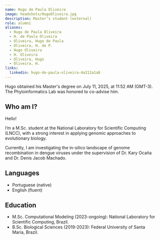 ```yaml
---
name: Hugo de Paula Oliveira
image: headshots/HugoOliveira.jpg
description: Master's student (external)
role: alumni
aliases:
  - Hugo de Paula Oliveira
  - H. de Paula Oliveira
  - Oliveira, Hugo de Paula
  - Oliveira, H. de P.
  - Hugo Oliveira
  - H. Oliveira
  - Oliveira, Hugo
  - Oliveira, H.
links:
  linkedin: hugo-de-paula-oliveira-4a212a1a8
---
```


Hugo obtained his Master's degree on July 11, 2025, at 11:52 AM (GMT-3). The Phyloinformatics Lab was honored to co-advise him.

## Who am I?

Hello!

I’m a M.Sc. student at the National Laboratory for Scientific Computing (LNCC), with a strong interest in applying genomic approaches to evolutionary biology.

Currently, I am investigating the in-silico landscape of genome recombination in dengue viruses under the supervision of Dr. Kary Ocaña and Dr. Denis Jacob Machado.

## Languages
- Portuguese (native)
- English (fluent)

## Education

- M.Sc. Computational Modeling (2023-ongoing): National Laboratory for Scientific Computing, Brazil.
- B.Sc. Biological Sciences (2019-2023): Federal University of Santa Maria, Brazil.
